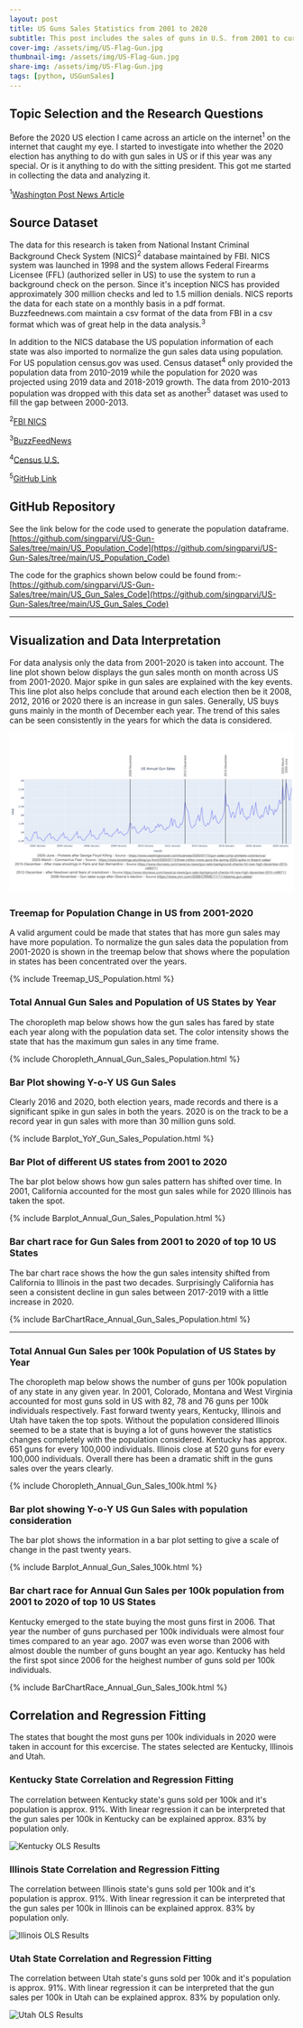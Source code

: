 ```yaml
---
layout: post
title: US Guns Sales Statistics from 2001 to 2020
subtitle: This post includes the sales of guns in U.S. from 2001 to current.
cover-img: /assets/img/US-Flag-Gun.jpg
thumbnail-img: /assets/img/US-Flag-Gun.jpg
share-img: /assets/img/US-Flag-Gun.jpg
tags: [python, USGunSales]
---
```


## Topic Selection and the Research Questions
Before the 2020 US election I came across an article on the internet<sup>1</sup> on the internet that caught my eye. I started to investigate into whether the 2020 election has anything to do with gun sales in US or if this year was any special. Or is it anything to do with the sitting president. This got me started in collecting the data and analyzing it. 

<sup>1</sup>[Washington Post News Article](https://www.washingtonpost.com/business/2020/10/29/walmart-guns-civil-unres/)


## Source Dataset

The data for this research is taken from National Instant Criminal Background Check System (NICS)<sup>2</sup> database maintained by FBI. NICS system was launched in 1998 and the system allows Federal Firearms Licensee (FFL) (authorized seller in US) to use the system to run a background check on the person. Since it's inception NICS has provided approximately 300 million checks and led to 1.5 million denials. NICS reports the data for each state on a monthly basis in a pdf format. Buzzfeednews.com maintain a csv format of the data from FBI in a csv format which was of great help in the data analysis.<sup>3</sup>

In addition to the NICS database the US population information of each state was also imported to normalize the gun sales data using population. For US population census.gov was used. Census dataset<sup>4</sup> only provided the population data from 2010-2019 while the population for 2020 was projected using 2019 data and 2018-2019 growth. The data from 2010-2013 population was dropped with this data set as another<sup>5</sup> dataset was used to fill the gap between 2000-2013.


<sup>2</sup>[FBI NICS](https://www.fbi.gov/services/cjis/nics) 

<sup>3</sup>[BuzzFeedNews](https://github.com/BuzzFeedNews/nics-firearm-background-checks)

<sup>4</sup>[Census U.S.](http://www2.census.gov/programs-surveys/popest/datasets/2010-2019/national/totals/nst-est2019-alldata.csv)

<sup>5</sup>[GitHub Link](https://github.com/jakevdp/data-USstates)



## GitHub Repository

See the link below for the code used to generate the population dataframe.
[https://github.com/singparvi/US-Gun-Sales/tree/main/US_Population_Code](https://github.com/singparvi/US-Gun-Sales/tree/main/US_Population_Code)

The code for the graphics shown below could be found from:-
[https://github.com/singparvi/US-Gun-Sales/tree/main/US_Gun_Sales_Code](https://github.com/singparvi/US-Gun-Sales/tree/main/US_Gun_Sales_Code)

---
## Visualization and Data Interpretation

For data analysis only the data from 2001-2020 is taken into account. The line plot shown below displays the gun sales month on month across US from 2001-2020. Major spike in gun sales are explained with the key events. This line plot also helps conclude that around each election then be it 2008, 2012, 2016 or 2020 there is an increase in gun sales. 
Generally, US buys guns mainly in the month of December each year. The trend of this sales can be seen consistently in the years for which the data is considered.

![Annual Gun Sales Events](https://github.com/singparvi/singparvi.github.io/raw/8ecf4bc80cf1feceac6fbf9a9699a69799a41335/assets/img/US_Annual_Gun_Sales_Events.jpeg)

### Treemap for Population Change in US from 2001-2020

A valid argument could be made that states that has more gun sales may have more population. To normalize the gun sales data the population from 2001-2020 is shown in the treemap below that shows where the population in states has been concentrated over the years.

{% include Treemap_US_Population.html %}

### Total Annual Gun Sales and Population of US States by Year

The choropleth map below shows how the gun sales has fared by state each year along with the population data set. The color intensity shows the state that has the maximum gun sales in any time frame.

{% include Choropleth_Annual_Gun_Sales_Population.html %}
### Bar Plot showing Y-o-Y US Gun Sales

Clearly 2016 and 2020, both election years, made records and there is a significant spike in gun sales in both the years. 2020 is on the track to be a record year in gun sales with more than 30 million guns sold.

{% include Barplot_YoY_Gun_Sales_Population.html %}

### Bar Plot of different US states from 2001 to 2020

The bar plot below shows how gun sales pattern has shifted over time. In 2001, California accounted for the most gun sales while for 2020 Illinois has taken the spot.

{% include Barplot_Annual_Gun_Sales_Population.html %}

### Bar chart race for Gun Sales from 2001 to 2020 of top 10 US States

The bar chart race shows the how the gun sales intensity shifted from California to Illinois in the past two decades. Surprisingly California has seen a consistent decline in gun sales between 2017-2019 with a little increase in 2020.

{% include BarChartRace_Annual_Gun_Sales_Population.html %}

---
### Total Annual Gun Sales per 100k Population of US States by Year

The choropleth map below shows the number of guns per 100k population of any state in any given year. In 2001, Colorado, Montana and West Virginia accounted for most guns sold in US with 82, 78 and 76 guns per 100k individuals respectively. Fast forward twenty years, Kentucky, Illinois and Utah have taken the top spots. Without the population considered Illinois seemed to be a state that is buying a lot of guns however the statistics changes completely with the population considered. Kentucky has approx. 651 guns for every 100,000 individuals. Illinois close at 520 guns for every 100,000 individuals. Overall there has been a dramatic shift in the guns sales over the years clearly. 

{% include Choropleth_Annual_Gun_Sales_100k.html %}

### Bar plot showing Y-o-Y US Gun Sales with population consideration

The bar plot shows the information in a bar plot setting to give a scale of change in the past twenty years. 

{% include Barplot_Annual_Gun_Sales_100k.html %}

### Bar chart race for Annual Gun Sales per 100k population from 2001 to 2020  of top 10 US States 

Kentucky emerged to the state buying the most guns first in 2006. That year the number of guns purchased per 100k individuals were almost four times compared to an year ago. 2007 was even worse than 2006 with almost double the number of guns bought an year ago. Kentucky has held the first spot since 2006 for the heighest number of guns sold per 100k individuals.

{% include BarChartRace_Annual_Gun_Sales_100k.html %}

## Correlation and Regression Fitting

The states that bought the most guns per 100k individuals in 2020 were taken in account for this excercise. The states selected are Kentucky, Illinois and Utah. 

### Kentucky State Correlation and Regression Fitting

The correlation between Kentucky state's guns sold per 100k and it's population is approx. 91%. With linear regression it can be interpreted that the gun sales per 100k in Kentucky can be explained approx. 83% by population only.


![Kentucky OLS Results]()


### Illinois State Correlation and Regression Fitting

The correlation between Illinois state's guns sold per 100k and it's population is approx. 91%. With linear regression it can be interpreted that the gun sales per 100k in Illinois can be explained approx. 83% by population only.


![Illinois OLS Results]("/assets/img/Illinois-OLS-Results.png")


### Utah State Correlation and Regression Fitting

The correlation between Utah state's guns sold per 100k and it's population is approx. 91%. With linear regression it can be interpreted that the gun sales per 100k in Utah can be explained approx. 83% by population only.


![Utah OLS Results]()